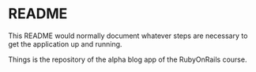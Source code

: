 # README

This README would normally document whatever steps are necessary to get the
application up and running.

Things is the repository of the alpha blog app of the RubyOnRails course.